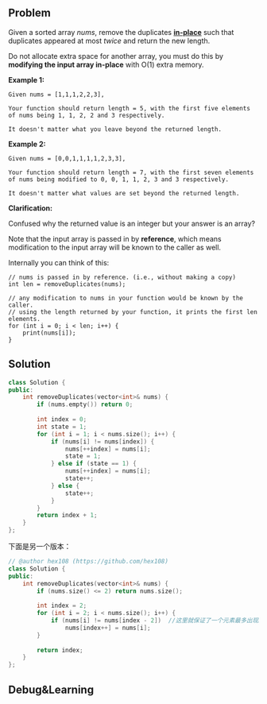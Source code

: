 ## Problem

Given a sorted array *nums*, remove the duplicates [**in-place**](https://en.wikipedia.org/wiki/In-place_algorithm) such that duplicates appeared at most *twice* and return the new length.

Do not allocate extra space for another array, you must do this by **modifying the input array in-place** with O(1) extra memory.

**Example 1:**

```
Given nums = [1,1,1,2,2,3],

Your function should return length = 5, with the first five elements of nums being 1, 1, 2, 2 and 3 respectively.

It doesn't matter what you leave beyond the returned length.
```

**Example 2:**

```
Given nums = [0,0,1,1,1,1,2,3,3],

Your function should return length = 7, with the first seven elements of nums being modified to 0, 0, 1, 1, 2, 3 and 3 respectively.

It doesn't matter what values are set beyond the returned length.
```

**Clarification:**

Confused why the returned value is an integer but your answer is an array?

Note that the input array is passed in by **reference**, which means modification to the input array will be known to the caller as well.

Internally you can think of this:

```
// nums is passed in by reference. (i.e., without making a copy)
int len = removeDuplicates(nums);

// any modification to nums in your function would be known by the caller.
// using the length returned by your function, it prints the first len elements.
for (int i = 0; i < len; i++) {
    print(nums[i]);
}
```



## Solution

```cpp
class Solution {
public:
    int removeDuplicates(vector<int>& nums) {
        if (nums.empty()) return 0;
        
        int index = 0;
        int state = 1;
        for (int i = 1; i < nums.size(); i++) {
            if (nums[i] != nums[index]) {
                nums[++index] = nums[i];
                state = 1;
            } else if (state == 1) {
                nums[++index] = nums[i];
                state++;
            } else {
                state++;
            }
        }
        return index + 1;
    }
};
```

下面是另一个版本：

```cpp
// @author hex108 (https://github.com/hex108)
class Solution {
public:
    int removeDuplicates(vector<int>& nums) {
        if (nums.size() <= 2) return nums.size();
        
        int index = 2;
        for (int i = 2; i < nums.size(); i++) {
            if (nums[i] != nums[index - 2])  //这里就保证了一个元素最多出现2次
                nums[index++] = nums[i];
        }
        
        return index;
    }
};
```



## Debug&Learning



